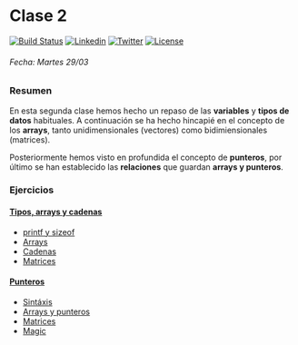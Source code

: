 # Clase 2
[![Build Status](https://travis-ci.org/carrodher/cursoc-carlos.svg?branch=master)](https://travis-ci.org/carrodher/cursoc-carlos)
[![Linkedin](https://img.shields.io/badge/LinkedIn-Carlos-blue.svg)](https://es.linkedin.com/in/carlosrodriguezhernandez)
[![Twitter](https://img.shields.io/badge/Twitter-carrodher-blue.svg)](https://twitter.com/carrodher)
[![License](https://img.shields.io/badge/License-BY/NC-yellow.svg)](https://github.com/carrodher/cursoc-carlos/blob/master/LICENSE)

###### Fecha: Martes 29/03
### Resumen
En esta segunda clase hemos hecho un repaso de las **variables** y **tipos de datos** habituales. A continuación se ha hecho hincapié en el concepto de los **arrays**, tanto unidimensionales (vectores) como bidimiensionales (matrices).

Posteriormente hemos visto en profundida el concepto de **punteros**, por último se han establecido las **relaciones** que guardan **arrays y punteros**.

### Ejercicios
#### [Tipos, arrays y cadenas](https://github.com/carrodher/cursoc-carlos/tree/master/clase2/tiposArraysCadenas)
- [printf y sizeof](https://github.com/carrodher/cursoc-carlos/blob/master/clase2/tiposArraysCadenas/printSize.c)
- [Arrays](https://github.com/carrodher/cursoc-carlos/blob/master/clase2/tiposArraysCadenas/arrays.c)
- [Cadenas](https://github.com/carrodher/cursoc-carlos/blob/master/clase2/tiposArraysCadenas/cadenas.c)
- [Matrices](https://github.com/carrodher/cursoc-carlos/blob/master/clase2/tiposArraysCadenas/matrices.c)

#### [Punteros](https://github.com/carrodher/cursoc-carlos/tree/master/clase2/punteros)
- [Sintáxis](https://github.com/carrodher/cursoc-carlos/blob/master/clase2/punteros/sintaxis.c)
- [Arrays y punteros](https://github.com/carrodher/cursoc-carlos/blob/master/clase2/punteros/arraysPunteros.c)
- [Matrices](https://github.com/carrodher/cursoc-carlos/blob/master/clase2/punteros/matrices.c)
- [Magic](https://github.com/carrodher/cursoc-carlos/blob/master/clase2/punteros/magic.c)
